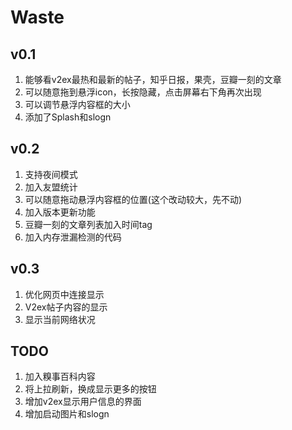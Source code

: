 # Waste

## v0.1
1. 能够看v2ex最热和最新的帖子，知乎日报，果壳，豆瓣一刻的文章
2. 可以随意拖到悬浮icon，长按隐藏，点击屏幕右下角再次出现
3. 可以调节悬浮内容框的大小
4. 添加了Splash和slogn

## v0.2
1. 支持夜间模式
2. 加入友盟统计
3. 可以随意拖动悬浮内容框的位置(这个改动较大，先不动)
4. 加入版本更新功能
5. 豆瓣一刻的文章列表加入时间tag
6. 加入内存泄漏检测的代码

## v0.3
1. 优化网页中连接显示
2. V2ex帖子内容的显示
3. 显示当前网络状况

## TODO
1. 加入糗事百科内容
2. 将上拉刷新，换成显示更多的按钮
3. 增加v2ex显示用户信息的界面
4. 增加启动图片和slogn

